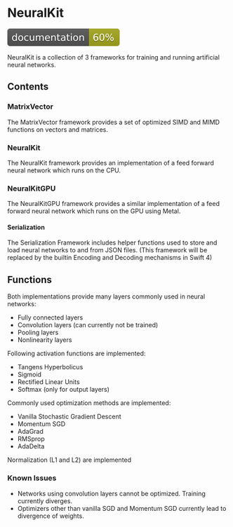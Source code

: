 # NeuralKit
<img src="/docs/NeuralKit/badge.svg" alt="Documentation Status"/>

NeuralKit is a collection of 3 frameworks for training and running artificial neural networks.

## Contents

### MatrixVector
The MatrixVector framework provides a set of optimized SIMD and MIMD functions on vectors and matrices.

### NeuralKit
The NeuralKit framework provides an implementation of a feed forward neural network which runs on the CPU.

### NeuralKitGPU
The NeuralKitGPU framework provides a similar implementation of a feed forward neural network which runs on the GPU using Metal.

#### Serialization
The Serialization Framework includes helper functions used to store and load neural networks to and from JSON files.
(This framework will be replaced by the builtin Encoding and Decoding mechanisms in Swift 4)

## Functions

Both implementations provide many layers commonly used in neural networks:

- Fully connected layers
- Convolution layers (can currently not be trained)
- Pooling layers
- Nonlinearity layers

Following activation functions are implemented:

- Tangens Hyperbolicus
- Sigmoid
- Rectified Linear Units
- Softmax (only for output layers)

Commonly used optimization methods are implemented:

- Vanilla Stochastic Gradient Descent
- Momentum SGD
- AdaGrad
- RMSprop
- AdaDelta

Normalization (L1 and L2) are implemented

### Known Issues

- Networks using convolution layers cannot be optimized. Training currently diverges.
- Optimizers other than vanilla SGD and Momentum SGD currently lead to divergence of weights.
